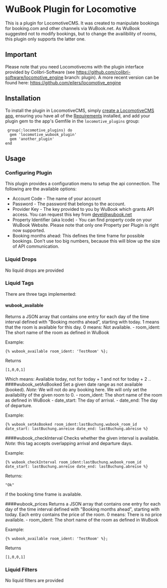 # WuBook Plugin for Locomotive
This is a plugin for LocomotiveCMS. It was created to manipulate bookings for booking.com and other channels via WuBook.net.
As WuBook suggested not to modify bookings, but to change the availibility of rooms, this plugin only supports the latter one.

## Important
Please note that you need Locomotivecms with the plugin interface provided by Colibri-Software (see https://github.com/colibri-software/locomotive_engine branch: plugin). 
A more recent version can be found here: https://github.com/eilers/locomotive_engine


##  Installation
To install the plugin in LocomotiveCMS, simply [create a LocomotiveCMS
app](http://doc.locomotivecms.com/guides/get-started/install-engine), ensuring
you have all of the [Requirements](http://doc.locomotivecms.com/guides/get-started/requirements) installed, and add your
plugin gem to the app's Gemfile in the `locomotive_plugins` group:

     group(:locomotive_plugins) do
      gem 'locomotive_wubook_plugin'
      gem 'another_plugin'
    end

## Usage

### Configuring Plugin

This plugin provides a configuration menu to setup the api connection. The following are the available options:

* Account Code - The name of your account
* Password - The password that belongs to the account.
* Provider Key - The key provided to you by WuBook which grants API access. You can request this key from devel@wubook.net
* Property Identifier (aka lcode) - You can find property code on your WuBook Website. Please note that only one Property per Plugin is right now supported.
* Booking months ahead: This defines the time frame for possible bookings. Don't use too big numbers, because this will blow up the size of API communication.

### Liquid Drops

No liquid drops are provided

### Liquid Tags

There are three tags implemented:
#### wubook_available
Returns a JSON array that contains one entry for each day of the time interval defined with "Booking months ahead", starting with today. 1 means that the room is available for this day. 0 means: Not available.
    - room_ident: The short name of the room as defined in WuBook

Example:

  	{% wubook_available room_ident: 'TestRoom' %};
Returns
    
    [1,0,0,1]

Which means: Available today, not for today + 1 and not for today + 2 ..
####wubook_setAsBooked
Set a given date range as not available (booked). *Note:*  We will not do any booking here. We will only set the availability of the given room to 0.
    - room_ident: The short name of the room as defined in WuBook
    - date_start: The day of arrival.
    - date_end: The day of departure.

Example:
    
    {% wubook_setAsBooked room_ident:lastBuchung.wubook_room_id date_start: lastBuchung.anreise date_end: lastBuchung.abreise %}

####wubook_checkInterval
Checks whether the given interval is available. *Note:* this tag accepts overlapping arrival and departure days.

Example:
   
	{% wubook_checkInterval room_ident:lastBuchung.wubook_room_id date_start: lastBuchung.anreise date_end: lastBuchung.abreise %}
Returns:
    
	"Ok" 
    
if the booking time frame is available.

####wubook_prices
Returns a JSON array that contains one entry for each day of the time interval defined with "Booking months ahead", starting with today. Each entry contains the price of the room. 0 means: There is no price available.
    - room_ident: The short name of the room as defined in WuBook

Example:

    {% wubook_available room_ident: 'TestRoom' %};
Returns
    
    [1,0,0,1]

### Liquid Filters

No liquid filters are provided
